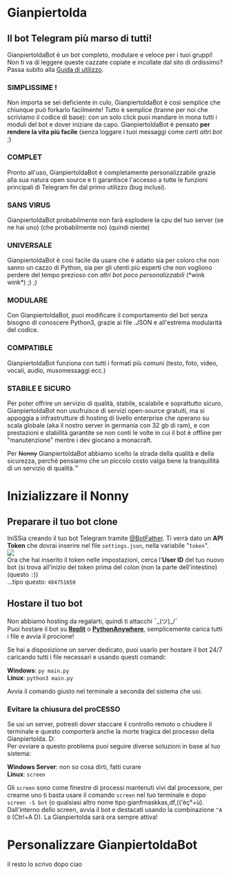 # Gianpiertolda
## Il bot Telegram più marso di tutti!
GianpiertoldaBot è un bot completo, modulare e veloce per i tuoi gruppi!
Non ti va di leggere queste cazzate copiate e incollate dal sito di ordissimo? Passa subito alla <a href="">Guida di utilizzo</a>.

### SIMPLISSIME !
Non importa se sei deficiente in culo, GianpiertoldaBot è così semplice che chiunque può forkarlo facilmente!
Tutto è semplice (tranne per noi che scriviamo il codice di base): con un solo click puoi mandare in mona tutti i moduli del bot e dover iniziare da capo.
GianpiertoldaBot è pensato **per rendere la vita più facile** (senza loggare i tuoi messaggi come _certi altri bot_ ;)

### COMPLET
Pronto all'uso, GianpiertoldaBot è completamente personalizzabile grazie alla sua natura open source e ti garantisce l'accesso a tutte le funzioni principali di Telegram fin dal primo utilizzo (bug inclusi).

### SANS VIRUS
GianpiertoldaBot probabilmente non farà esplodere la cpu del tuo server (se ne hai uno) (che probabilmente no) (quindi niente)

### UNIVERSALE
GianpiertoldaBot è così facile da usare che è adatto sia per coloro che non sanno un cazzo di Python, sia per gli utenti più esperti che non vogliono perdere del tempo prezioso con _altri bot poco personalizzabili_ (\*wink wink\*) ;) ;)

### MODULARE
Con GianpiertoldaBot, puoi modificare il comportamento del bot senza bisogno di conoscere Python3, grazie ai file .JSON e all'estrema modularità del codice.

### COMPATIBLE
GianpiertoldaBot funziona con tutti i formati più comuni (testo, foto, video, vocali, audio, musomessaggi ecc.)

### STABILE E SICURO
Per poter offrire un servizio di qualità, stabile, scalabile e soprattutto sicuro, GianpiertoldaBot non usufruisce di servizi open-source gratuiti, ma si appoggia a infrastrutture di hosting di livello enterprise che operano su scala globale (aka il nostro server in germania con 32 gb di ram), e con prestazioni e stabilità garantite se non conti le volte in cui il bot è offline per "manutenzione" mentre i dev giocano a monacraft.

Per <strike>Nonny</strike> GianpiertoldaBot abbiamo scelto la strada della qualità e della sicurezza, perché pensiamo che un piccolo costo valga bene la tranquillità di un servizio di qualità.™

# Inizializzare il Nonny
## Preparare il tuo bot clone
IniSSia creando il tuo bot Telegram tramite <a href="https://t.me/BotFather">@BotFather</a>. Ti verrà dato un <b>API Token</b> che dovrai inserire nel file `settings.json`, nella variabile "`token`".
<br>
<img src="https://i.imgflip.com/5hkzi3.jpg">
<br>
Ora che hai inserito il token nelle impostazioni, cerca l'**User ID** del tuo nuovo bot (si trova all'inizio del token prima del colon (non la parte dell'intestino) (questo `:`))
<br>
…tipo questo: `484751650`
## Hostare il tuo bot
Non abbiamo hosting da regalarti, quindi ti attacchi ¯\_(ツ)\_/¯
<br>
Puoi hostare il bot su **<a href="https://replit.com/">Replit</a>** o **<a href="https://pythonanywhere.com">PythonAnywhere</a>**, semplicemente carica tutti i file e avvia il procione!

Se hai a disposizione un server dedicato, puoi usarlo per hostare il bot 24/7 caricando tutti i file necessari e usando questi comandi:

**Windows**: `py main.py`
<br>
**Linux**: `python3 main.py`

Avvia il comando giusto nel terminale a seconda del sistema che usi.

### Evitare la chiusura del proCESSO
Se usi un server, potresti dover staccare il controllo remoto o chiudere il terminale e questo comporterà anche la morte tragica del processo della Gianpiertolda. D:
<br>
Per ovviare a questo problema puoi seguire diverse soluzioni in base al tuo sistema:

**Windows Server**: non so cosa dirti, fatti curare
<br>
**Linux**: `screen`

Gli `screen` sono come finestre di processi mantenuti vivi dal processore, per crearne uno ti basta usare il comando `screen` nel tuo terminale e dopo `screen -S bot` (o qualsiasi altro nome tipo gianfrnaskkas,df,(('èç°+ù).
<br>
Dall'interno dello screen, avvia il bot e destacati usando la combinazione `^A D` (Ctrl+A D). La Gianpiertolda sarà ora sempre attiva!

# Personalizzare GianpiertoldaBot
il resto lo scrivo dopo ciao
